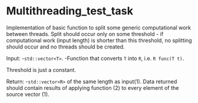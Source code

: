 # Multithreading_test_task
 
Implementation of basic function to split some generic computational work between threads. Split should occur only on some threshold - if computational work (input length) is shorter than this threshold, no splitting should occur and no threads should be created.

Input:
-`std::vector<T>`.
-Function that converts `T` into `R`, i.e. `R func(T t)`.

Threshold is just a constant.

Return:
-`std::vector<R>` of the same length as input(1). Data returned should contain results of applying function (2) to every element of the source vector (1).